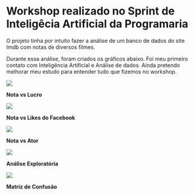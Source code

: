 # Workshop realizado no Sprint de Inteligêcia Artificial da Programaria

O projeto tinha por intuito fazer a análise de um banco de dados do site Imdb com notas de diversos filmes.

Durante essa análise, foram criados os gráficos abaixo. Foi meu primeiro contato com Inteligência Artificial e Análise de dados. Ainda pretendo melhorar meu estudo para entender tudo que fizemos no workshop.

![](https://raw.github.com/thalitacolofatti/programaria_workshop_sprintIA/master/img/1.png)

**Nota vs Lucro**

![](https://raw.github.com/thalitacolofatti/programaria_workshop_sprintIA/master/img/2.png)

**Nota vs Likes do Facebook**

![](https://raw.github.com/thalitacolofatti/programaria_workshop_sprintIA/master/img/3.png)

**Nota vs Ator**

![](https://raw.github.com/thalitacolofatti/programaria_workshop_sprintIA/master/img/4.1.png)

**Análise Exploratória**

![](https://raw.github.com/thalitacolofatti/programaria_workshop_sprintIA/master/img/matrizDeConfusao_naonormalizada.png)

**Matriz de Confusão**
